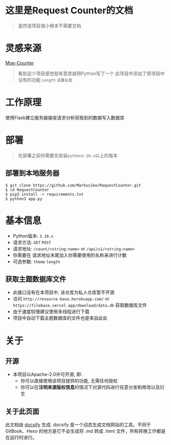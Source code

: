 # 这里是Request Counter的文档
> 虽然说项目很小根本不需要文档

# 灵感来源
[Moe-Counter](https://github.com/journey-ad/Moe-counter)
> 看到这个项目感觉挺有意思就用Python写了一个 此项目中添加了原项目中没有的功能 `Length` `设置长度`

# 工作原理
使用Flask建立服务器接收请求分析获取到的数据写入数据库

# 部署
> 在部署之前你需要先安装`python3.10.x`以上的版本
## 部署到本地服务器
 ```shell
 $ git clone https://github.com/MarkusJoe/RequestCounter.git
 $ cd RequestCounter
 $ pip3 install -r requirements.txt
 $ python3 app.py 
 ```


# 基本信息
- Python版本: `3.10.x`
- 请求方法: `GET` `POST`
- 请求地址: `/count/<string:name>` or `/api/v1/<string:name>`
- 你需要在 请求地址末尾加入你需要使用的名称来进行计数
- 可选参数: `theme` `length`


## 获取主题数据库文件
* 此接口没有在本项目中, 该仓库为私人仓库暂不开源
* 访问 `http://resource-base.herokuapp.com/`  or `https://filebase.vercel.app/download/data.db` 获取数据库文件
* 由于速度较慢建议使用多线程进行下载
* 项目中自动下载主题数据库的文件也是来自此处



# 关于
## 开源
- 本项目以Apache-2.0许可开源, 即:
  - 你可以直接使用该项目提供的功能, 无需任何授权
  - 你可以在**注明来源版权信息**的情况下对源代码进行任意分发和修改以及衍生

## 关于此页面
此文档由 [docsify](https://github.com/docsifyjs/docsify) 生成. docsify 是一个动态生成文档网站的工具。不同于 GitBook、Hexo 的地方是它不会生成将 .md 转成 .html 文件，所有转换工作都是在运行时进行。
 
